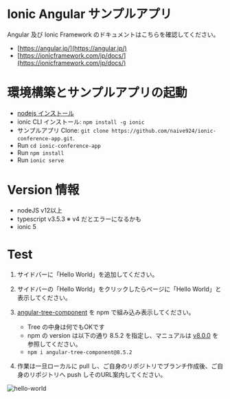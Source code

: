 # Ionic Angular サンプルアプリ

Angular 及び Ionic Framework のドキュメントはこちらを確認してください。 
* [https://angular.jp/](https://angular.jp/)
* [https://ionicframework.com/jp/docs/](https://ionicframework.com/jp/docs/)



# 環境構築とサンプルアプリの起動

* [nodejs インストール](https://nodejs.org/)
* ionic CLI インストール: `npm install -g ionic`
* サンプルアプリ Clone: `git clone https://github.com/naive924/ionic-conference-app.git`.
* Run `cd ionic-conference-app`
* Run `npm install`
* Run `ionic serve`

# Version 情報
* nodeJS v12以上
* typescript v3.5.3  ※ v4 だとエラーになるかも
* ionic 5

# Test
1. サイドバーに「Hello World」を追加してください。
2. サイドバーの「Hello World」をクリックしたらページに「Hello World」と表示してください。
3. [angular-tree-component](https://angular2-tree.readme.io/) を npm で組み込み表示してください。
   * Tree の中身は何でもOKです
   * npm の version は以下の通り 8.5.2 を指定し、マニュアルは [v8.0.0](https://angular2-tree.readme.io/v8.0.0) を参照してください。
   * `npm i angular-tree-component@8.5.2`

4. 作業は一旦ローカルに pull し、ご自身のリポジトリでブランチ作成後、ご自身のリポジトリへ push しそのURL案内してください。

![hello-world](/resources/screenshots/hello-world.png) 
